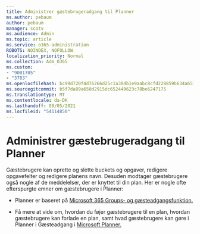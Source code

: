 ```yaml
---
title: Administrer gæstebrugeradgang til Planner
ms.author: pebaum
author: pebaum
manager: scotv
ms.audience: Admin
ms.topic: article
ms.service: o365-administration
ROBOTS: NOINDEX, NOFOLLOW
localization_priority: Normal
ms.collection: Adm_O365
ms.custom:
- "9001705"
- "3783"
ms.openlocfilehash: bc99d720f4d76266d25c1a38db1e9aabc8cfd228859b634a657230ac9cde2d89
ms.sourcegitcommit: b5f7da89a650d2915dc652449623c78be6247175
ms.translationtype: MT
ms.contentlocale: da-DK
ms.lasthandoff: 08/05/2021
ms.locfileid: "54114850"
---
```

# <a name="manage-guest-user-access-to-planner"></a>Administrer gæstebrugeradgang til Planner

Gæstebrugere kan oprette og slette buckets og opgaver, redigere opgavefelter og redigere planens navn. Desuden modtager gæstebrugere også nogle af de meddelelser, der er knyttet til din plan. Her er nogle ofte efterspurgte emner om gæstebrugere i Planner:

- Planner er baseret på [Microsoft 365 Groups- og gæsteadgangsfunktion.](https://support.office.com/article/Adding-guests-to-Office-365-Groups-bfc7a840-868f-4fd6-a390-f347bf51aff6) 

- Få mere at vide om, hvordan du føjer gæstebrugere til en plan, hvordan gæstebrugere kan forlade en plan, samt hvad gæstebrugere kan gøre i Planner i Gæsteadgang i [Microsoft Planner.](https://support.office.com/article/Guest-access-in-Microsoft-Planner-cc5d7f96-dced-4da4-ab62-08c72d9759c6)
